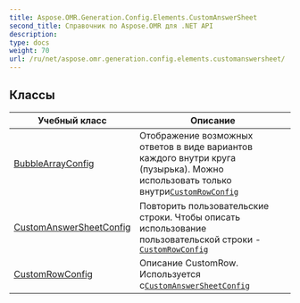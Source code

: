 ```yaml
---
title: Aspose.OMR.Generation.Config.Elements.CustomAnswerSheet
second_title: Справочник по Aspose.OMR для .NET API
description: 
type: docs
weight: 70
url: /ru/net/aspose.omr.generation.config.elements.customanswersheet/
---
```



## Классы

| Учебный класс | Описание |
| --- | --- |
| [BubbleArrayConfig](./bubblearrayconfig/) | Отображение возможных ответов в виде вариантов каждого внутри круга (пузырька). Можно использовать только внутри[`CustomRowConfig`](../aspose.omr.generation.config.elements.customanswersheet/customrowconfig/) |
| [CustomAnswerSheetConfig](./customanswersheetconfig/) | Повторить пользовательские строки. Чтобы описать использование пользовательской строки -[`CustomRowConfig`](../aspose.omr.generation.config.elements.customanswersheet/customrowconfig/) |
| [CustomRowConfig](./customrowconfig/) | Описание CustomRow. Используется с[`CustomAnswerSheetConfig`](../aspose.omr.generation.config.elements.customanswersheet/customanswersheetconfig/) |



